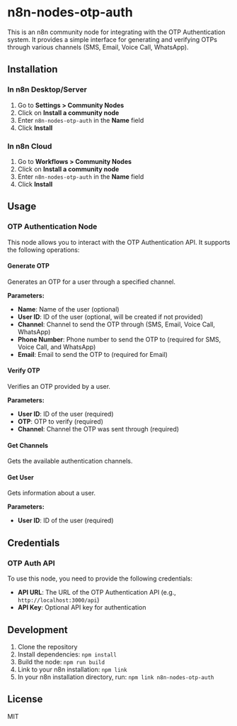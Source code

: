 # n8n-nodes-otp-auth

This is an n8n community node for integrating with the OTP Authentication system. It provides a simple interface for generating and verifying OTPs through various channels (SMS, Email, Voice Call, WhatsApp).

## Installation

### In n8n Desktop/Server

1. Go to **Settings > Community Nodes**
2. Click on **Install a community node**
3. Enter `n8n-nodes-otp-auth` in the **Name** field
4. Click **Install**

### In n8n Cloud

1. Go to **Workflows > Community Nodes**
2. Click on **Install a community node**
3. Enter `n8n-nodes-otp-auth` in the **Name** field
4. Click **Install**

## Usage

### OTP Authentication Node

This node allows you to interact with the OTP Authentication API. It supports the following operations:

#### Generate OTP

Generates an OTP for a user through a specified channel.

**Parameters:**
- **Name**: Name of the user (optional)
- **User ID**: ID of the user (optional, will be created if not provided)
- **Channel**: Channel to send the OTP through (SMS, Email, Voice Call, WhatsApp)
- **Phone Number**: Phone number to send the OTP to (required for SMS, Voice Call, and WhatsApp)
- **Email**: Email to send the OTP to (required for Email)

#### Verify OTP

Verifies an OTP provided by a user.

**Parameters:**
- **User ID**: ID of the user (required)
- **OTP**: OTP to verify (required)
- **Channel**: Channel the OTP was sent through (required)

#### Get Channels

Gets the available authentication channels.

#### Get User

Gets information about a user.

**Parameters:**
- **User ID**: ID of the user (required)

## Credentials

### OTP Auth API

To use this node, you need to provide the following credentials:

- **API URL**: The URL of the OTP Authentication API (e.g., `http://localhost:3000/api`)
- **API Key**: Optional API key for authentication

## Development

1. Clone the repository
2. Install dependencies: `npm install`
3. Build the node: `npm run build`
4. Link to your n8n installation: `npm link`
5. In your n8n installation directory, run: `npm link n8n-nodes-otp-auth`

## License

MIT